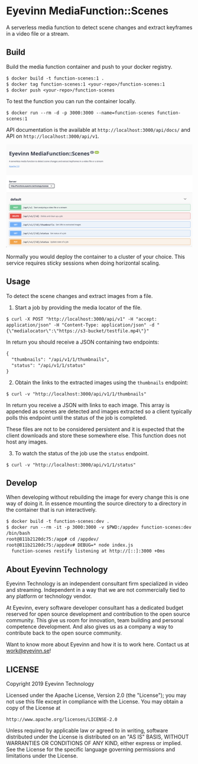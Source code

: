 # Eyevinn MediaFunction::Scenes

A serverless media function to detect scene changes and extract keyframes in a video file or a stream.

## Build

Build the media function container and push to your docker registry.

```
$ docker build -t function-scenes:1 .
$ docker tag function-scenes:1 <your-repo>/function-scenes:1
$ docker push <your-repo>/function-scenes
```

To test the function you can run the container locally.

```
$ docker run --rm -d -p 3000:3000 --name=function-scenes function-scenes:1
```

API documentation is the available at `http://localhost:3000/api/docs/` and API on `http://localhost:3000/api/v1`.

![Screenshot](screenshot.png)

Normally you would deploy the container to a cluster of your choice. This service requires sticky sessions when doing horizontal scaling.

## Usage

To detect the scene changes and extract images from a file.

1. Start a job by providing the media locator of the file.

```
$ curl -X POST "http://localhost:3000/api/v1" -H "accept: application/json" -H "Content-Type: application/json" -d "{\"medialocator\":\"https://s3-bucket/testfile.mp4\"}"
```

In return you should receive a JSON containing two endpoints:

```
{
  "thumbnails": "/api/v1/1/thumbnails",
  "status": "/api/v1/1/status"
}
```

2. Obtain the links to the extracted images using the `thumbnails` endpoint:

```
$ curl -v "http://localhost:3000/api/v1/1/thumbnails"
```

In return you receive a JSON with links to each image. This array is appended as scenes are detected and images extracted so a client typically polls this endpoint until the status of the job is completed.

These files are not to be considered persistent and it is expected that the client downloads and store these somewhere else. This function does not host any images.

3. To watch the status of the job use the `status` endpoint.

```
$ curl -v "http://localhost:3000/api/v1/1/status"
```

## Develop

When developing without rebuilding the image for every change this is one way of doing it. In essence mounting the source directory to a directory in the container that is run interactively.

```
$ docker build -t function-scenes:dev .
$ docker run --rm -it -p 3000:3000 -v $PWD:/appdev function-scenes:dev /bin/bash
root@811b2120dc75:/app# cd /appdev/
root@811b2120dc75:/appdev# DEBUG=* node index.js 
  function-scenes restify listening at http://[::]:3000 +0ms
```

## About Eyevinn Technology

Eyevinn Technology is an independent consultant firm specialized in video and streaming. Independent in a way that we are not commercially tied to any platform or technology vendor.

At Eyevinn, every software developer consultant has a dedicated budget reserved for open source development and contribution to the open source community. This give us room for innovation, team building and personal competence development. And also gives us as a company a way to contribute back to the open source community.

Want to know more about Eyevinn and how it is to work here. Contact us at work@eyevinn.se!

## LICENSE

Copyright 2019 Eyevinn Technology

Licensed under the Apache License, Version 2.0 (the "License");
you may not use this file except in compliance with the License.
You may obtain a copy of the License at

    http://www.apache.org/licenses/LICENSE-2.0

Unless required by applicable law or agreed to in writing, software
distributed under the License is distributed on an "AS IS" BASIS,
WITHOUT WARRANTIES OR CONDITIONS OF ANY KIND, either express or implied.
See the License for the specific language governing permissions and
limitations under the License.

